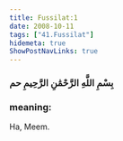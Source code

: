 ```yaml
---
title: Fussilat:1
date: 2008-10-11
tags: ["41.Fussilat"]
hidemeta: true 
ShowPostNavLinks: true 
---
```

### بِسْمِ اللَّهِ الرَّحْمَٰنِ الرَّحِيمِ حم
### meaning: 
Ha, Meem.
